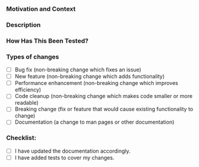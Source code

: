 <!--- Please fill out the following template, which will help other contributors review your Pull Request. -->

<!--- Provide a general summary of your changes in the Title above -->

### Motivation and Context
<!--- Why is this change required? What problem does it solve? -->
<!--- If it fixes an open issue, please link to the issue here. -->

### Description
<!--- Describe your changes in detail -->

### How Has This Been Tested?
<!--- Please describe in detail how you tested your changes. -->
<!--- Include details of your testing environment, and the tests you ran to -->
<!--- see how your change affects other areas of the code, etc. -->
<!--- If your change is a performance enhancement, please provide benchmarks here. -->
<!--- Please think about using the draft PR feature if appropriate -->

### Types of changes
<!--- What types of changes does your code introduce? Put an `x` in all the boxes that apply: -->
- [ ] Bug fix (non-breaking change which fixes an issue)
- [ ] New feature (non-breaking change which adds functionality)
- [ ] Performance enhancement (non-breaking change which improves efficiency)
- [ ] Code cleanup (non-breaking change which makes code smaller or more readable)
- [ ] Breaking change (fix or feature that would cause existing functionality to change)
- [ ] Documentation (a change to man pages or other documentation)

### Checklist:
<!--- Go over all the following points, and put an `x` in all the boxes that apply. -->
<!--- If you're unsure about any of these, don't hesitate to ask. We're here to help! -->
- [ ] I have updated the documentation accordingly.
- [ ] I have added tests to cover my changes.
